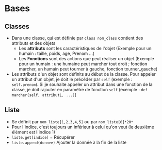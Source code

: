 # Bases
## Classes
- Dans une classe, qui est définie par `class nom_class` contient des attributs et des objets
	- Les **attributs** sont les caractéristiques de l'objet (Exemple pour un humain : taille, poids, age, Prenom ...)
	- Les **Fonctions** sont des actions que peut réaliser un objet (Exemple pour un humain : une humaine peut marcher tout droit ; fonction marcher, un humain peut tourner à gauche, fonction tourner_gauche)
- Les attributs d'un objet sont définits au début de la classe. Pour appeler un attribut d'un objet, je doit le précéder par `self` (exemple : `self.prenom`). Si je souhaite appeler un attribut dans une fonction de la classe, je doit rajouter en paramètre de fonction `self` (exemple : `def marcher(self, attribut1, ...)`)

## Liste
- Se définit par `nom_liste[1,2,3,4,5]` ou par `nom_liste[0]*20*`
- Pour l'indice, c'est toujours un inférieur à celui qu'on veut (le deuxième élément est l'indice 1)
- `liste.get[indice]` = Récupérer
- `liste.append(donnee)` Ajouter la donnée à la fin de la liste